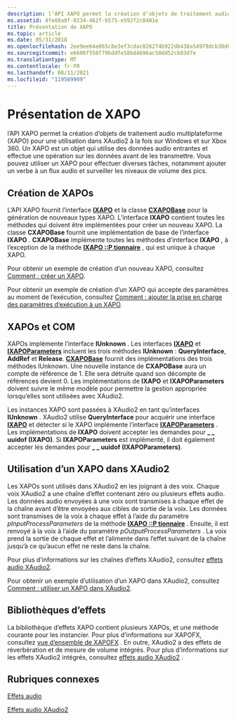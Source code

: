 ```yaml
---
description: l’API XAPO permet la création d’objets de traitement audio multiplateforme (XAPO) pour une utilisation dans XAudio2 à la fois sur Windows et sur Xbox 360.
ms.assetid: 4fe88a0f-0234-462f-b575-e592f2c8401e
title: Présentation de XAPO
ms.topic: article
ms.date: 05/31/2018
ms.openlocfilehash: 2ee9ee64e865c8e3ef3cdac026274b922db438a54979dcb30d855a92b96e4e0e
ms.sourcegitcommit: e6600f550f79bddfe58bd4696ac50dd52cb03d7e
ms.translationtype: MT
ms.contentlocale: fr-FR
ms.lasthandoff: 08/11/2021
ms.locfileid: "119589909"
---
```

# <a name="xapo-overview"></a>Présentation de XAPO

l’API XAPO permet la création d’objets de traitement audio multiplateforme (XAPO) pour une utilisation dans XAudio2 à la fois sur Windows et sur Xbox 360. Un XAPO est un objet qui utilise des données audio entrantes et effectue une opération sur les données avant de les transmettre. Vous pouvez utiliser un XAPO pour effectuer diverses tâches, notamment ajouter un verbe à un flux audio et surveiller les niveaux de volume des pics.

## <a name="creating-new-xapos"></a>Création de XAPOs

L’API XAPO fournit l’interface [**IXAPO**](/windows/desktop/api/XAPO/nn-xapo-ixapo) et la classe [**CXAPOBase**](/windows/desktop/api/XAPOBase/nl-xapobase-cxapobase) pour la génération de nouveaux types XAPO. L’interface **IXAPO** contient toutes les méthodes qui doivent être implémentées pour créer un nouveau XAPO. La classe **CXAPOBase** fournit une implémentation de base de l’interface **IXAPO** . **CXAPOBase** implémente toutes les méthodes d’interface **IXAPO** , à l’exception de la méthode [**IXAPO ::P tionnaire**](/windows/win32/api/xapo/nf-xapo-ixapo-process) , qui est unique à chaque XAPO.

Pour obtenir un exemple de création d’un nouveau XAPO, consultez [Comment : créer un XAPO](how-to--create-an-xapo.md).

Pour obtenir un exemple de création d’un XAPO qui accepte des paramètres au moment de l’exécution, consultez [Comment : ajouter la prise en charge des paramètres d’exécution à un XAPO](how-to--add-run-time-parameter-support-to-an-xapo.md).

## <a name="xapos-and-com"></a>XAPOs et COM

XAPOs implémente l’interface **IUnknown** . Les interfaces [**IXAPO**](/windows/desktop/api/XAPO/nn-xapo-ixapo) et [**IXAPOParameters**](/windows/desktop/api/XAPO/nn-xapo-ixapoparameters) incluent les trois méthodes **IUnknown** : **QueryInterface**, **AddRef** et **Release**. [**CXAPOBase**](/windows/desktop/api/XAPOBase/nl-xapobase-cxapobase) fournit des implémentations des trois méthodes IUnknown. Une nouvelle instance de **CXAPOBase** aura un compte de référence de 1. Elle sera détruite quand son décompte de références devient 0. Les implémentations de **IXAPO** et **IXAPOParameters** doivent suivre le même modèle pour permettre la gestion appropriée lorsqu’elles sont utilisées avec XAudio2.

Les instances XAPO sont passées à XAudio2 en tant qu’interfaces **IUnknown** . XAudio2 utilise **QueryInterface** pour acquérir une interface [**IXAPO**](/windows/desktop/api/XAPO/nn-xapo-ixapo) et détecter si le XAPO implémente l’interface [**IXAPOParameters**](/windows/desktop/api/XAPO/nn-xapo-ixapoparameters) . Les implémentations de **IXAPO** doivent accepter les demandes pour **\_ \_ uuidof (IXAPO)**. Si **IXAPOParameters** est implémenté, il doit également accepter les demandes pour **\_ \_ uuidof (IXAPOParameters)**.

## <a name="using-an-xapo-in-xaudio2"></a>Utilisation d’un XAPO dans XAudio2

Les XAPOs sont utilisés dans XAudio2 en les joignant à des voix. Chaque voix XAudio2 a une chaîne d’effet contenant zéro ou plusieurs effets audio. Les données audio envoyées à une voix sont transmises à chaque effet de la chaîne avant d’être envoyées aux cibles de sortie de la voix. Les données sont transmises de la voix à chaque effet à l’aide du paramètre *pInputProcessParameters* de la méthode [**IXAPO ::P tionnaire**](/windows/win32/api/xapo/nf-xapo-ixapo-process) . Ensuite, il est renvoyé à la voix à l’aide du paramètre *pOutputProcessParameters* . La voix prend la sortie de chaque effet et l’alimente dans l’effet suivant de la chaîne jusqu’à ce qu’aucun effet ne reste dans la chaîne.

Pour plus d’informations sur les chaînes d’effets XAudio2, consultez [effets audio XAudio2](xaudio2-audio-effects.md).

Pour obtenir un exemple d’utilisation d’un XAPO dans XAudio2, consultez [Comment : utiliser un XAPO dans XAudio2](how-to--use-an-xapo-in-xaudio2.md).

## <a name="effect-libraries"></a>Bibliothèques d’effets

La bibliothèque d’effets XAPO contient plusieurs XAPOs, et une méthode courante pour les instancier. Pour plus d’informations sur XAPOFX, consultez [vue d’ensemble de XAPOFX](xapofx-overview.md) . En outre, XAudio2 a des effets de réverbération et de mesure de volume intégrés. Pour plus d’informations sur les effets XAudio2 intégrés, consultez [effets audio XAudio2](xaudio2-audio-effects.md) .

## <a name="related-topics"></a>Rubriques connexes

<dl> <dt>

[Effets audio](audio-effects.md)
</dt> <dt>

[Effets audio XAudio2](xaudio2-audio-effects.md)
</dt> </dl>

 

 
